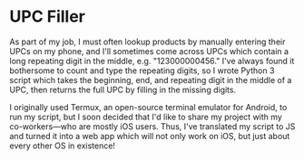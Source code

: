 # UPC Filler

As part of my job, I must often lookup products by manually entering their UPCs
on my phone, and I'll sometimes come across UPCs which contain a long repeating
digit in the middle, e.g. "123000000456." I've always found it bothersome to
count and type the repeating digits, so I wrote Python 3 script which takes the
beginning, end, and repeating digit in the middle of a UPC, then returns the
full UPC by filling in the missing digits.

I originally used Termux, an open-source terminal emulator for Android, to run
my script, but I soon decided that I'd like to share my project with my
co-workers—who are mostly iOS users. Thus, I've translated my script to JS and
turned it into a web app which will not only work on iOS, but just about every
other OS in existence!
